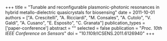 +++
title = "Tunable and reconfigurable plasmonic-photonic resonances in hybrid metallo-dielectric quasicrystals for biosensing"
date = 2011-10-01
authors = ["A. Crescitelli", "A. Ricciardi", "M. Consales", "A. Cutolo", "V. Galdi", "A. Cusano", "E. Esposito", "C. Granata"]
publication_types = ['paper-conference']
abstract = ""
selected = false
publication = "*Proc. 10th IEEE Conference on Sensors*"
doi = "10.1109/ICSENS.2011.6126940"
+++

